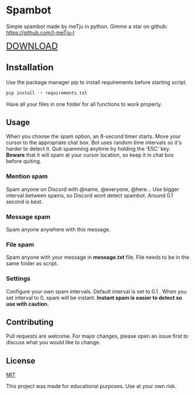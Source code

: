# Spambot

Simple spambot made by meTju in python. Gimme a star on github: https://github.com/I-meTju-I

<font size = 5> [DOWNLOAD](https://github.com/I-meTju-I/SpamBot/archive/refs/tags/v1.0.0.zip)
## Installation </font>

Use the package manager pip to install requirements before starting script.

```bash
pip install -r requirements.txt
```
Have all your files in one folder for all functions to work properly. 

## Usage

When you choose the spam option, an 8-second timer starts. Move your cursor to the appropriate chat box. Bot uses random time intervals so it's harder to detect it. Quit spamming anytime by holding the 'ESC' key. **Beware** that it will spam at your cursor location, so keep it in chat box before quiting.
### **Mention spam**

Spam anyone on Discord with @name, @everyone, @here... Use bigger interval between spams, so Discord wont detect spambot. Around 0.1 second is best.

### **Message spam**

Spam anyone anywhere with this message. 

### **File spam**
Spam anyone with your message in **message.txt** file. File needs to be in the same folder as script.

### **Settings**
Configure your own spam intervals. Default interval is set to 0.1 . When you set interval to 0, spam will be instant. **Instant spam is easier to detect so use with caution.**

## Contributing

Pull requests are welcome. For major changes, please open an issue first
to discuss what you would like to change.
## License

[MIT](https://choosealicense.com/licenses/mit/)

This project was made for educational purposes. Use at your own risk.